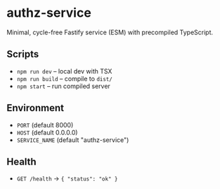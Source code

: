 # authz-service

Minimal, cycle-free Fastify service (ESM) with precompiled TypeScript.

## Scripts
- `npm run dev`    – local dev with TSX
- `npm run build`  – compile to `dist/`
- `npm start`      – run compiled server

## Environment
- `PORT` (default 8000)
- `HOST` (default 0.0.0.0)
- `SERVICE_NAME` (default "authz-service")

## Health
- `GET /health` → `{ "status": "ok" }`
